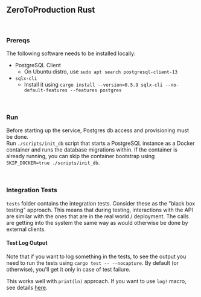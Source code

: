 ## ZeroToProduction Rust

<br/>

### Prereqs

The following software needs to be installed locally:

- PostgreSQL Client
  - On Ubuntu distro, use `sudo apt search postgresql-client-13`
- `sqlx-cli`
  - Install it using `cargo install --version=0.5.9 sqlx-cli --no-default-features --features postgres`

<br/>

### Run

Before starting up the service, Postgres db access and provisioning must be done.<br/>
Run `./scripts/init_db` script that starts a PostgreSQL instance as a Docker container and runs the database migrations within.
If the container is already running, you can skip the container bootstrap using `SKIP_DOCKER=true ./scripts/init_db`.

<br/>

### Integration Tests

`tests` folder contains the integration tests. Consider these as the "black box testing" approach. This means that during testing, interactions with the API are similar with the ones that are in the real world / deployment. The calls are getting into the system the same way as would otherwise be done by external clients.

#### Test Log Output

Note that if you want to log something in the tests, to see the output you need to run the tests using `cargo test -- --nocapture`. By default (or otherwise), you'll get it only in case of test failure.

This works well with `print(ln)` approach. If you want to use `log!` macro, see details [here](https://github.com/rust-lang/log/issues/106).

<br/>
